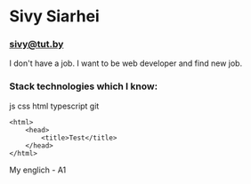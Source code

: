 # Sivy Siarhei
### sivy@tut.by

I don't have a job. I want to be web developer and find new job.

### Stack technologies which I know:
js css html typescript git
```
<html>
    <head>
        <title>Test</title>
    </head>
</html>
```
My englich - A1